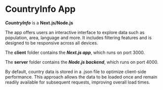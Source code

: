 # CountryInfo App

***CountryInfo*** is a **Next.js/Node.js**

The app offers users an interactive interface to explore data such as population, area, language and more. It includes filtering features and is designed to be responsive across all devices.

The **client** folder contains the ***Next.js app***, which runs on port 3000.

The **server** folder contains the ***Node.js backend***, which runs on port 4000.

By default, country data is stored in a .json file to optimize client-side performance. This approach allows the data to be loaded once and remain readily available for subsequent requests, improving overall load times.
